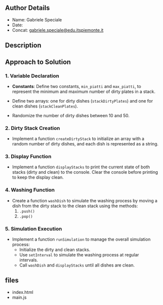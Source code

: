 ## Author Details

* Name: Gabriele Speciale
* Date: 
* Concat: gabriele.speciale@edu.itspiemonte.it



## Description




## Approach to Solution

### 1. Variable Declaration
- **Constants**: Define two constants, `min_piatti` and `max_piatti`, to represent the minimum and maximum number of dirty plates in a stack.

- Define two arrays: one for dirty dishes (`stackDirtyPlates`) and one for clean dishes (`stackCleanPlates`).
- Randomize the number of dirty dishes between 10 and 50.

### 2. Dirty Stack Creation
- Implement a function `createDirtyStack` to initialize an array with a random number of dirty dishes, and each dish is represented as a string.

### 3. Display Function
- Implement a function `displayStacks` to print the current state of both stacks (dirty and clean) to the console. Clear the console before printing to keep the display clean.

### 4. Washing Function
- Create a function `washDish` to simulate the washing process by moving a dish from the dirty stack to the clean stack using the methods:
  1. `.push()`
  2. `.pop()`

### 5. Simulation Execution
- Implement a function `runSimulation` to manage the overall simulation process:
  - Initialize the dirty and clean stacks.
  - Use `setInterval` to simulate the washing process at regular intervals.
  - Call `washDish` and `displayStacks` until all dishes are clean.





## files

* index.html
* main.js

